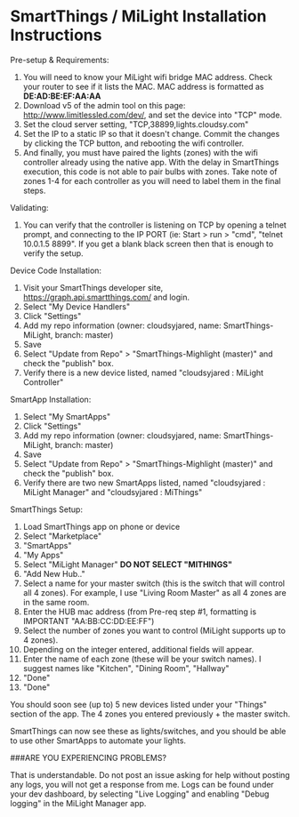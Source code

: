 # SmartThings / MiLight Installation Instructions

Pre-setup & Requirements:

1. You will need to know your MiLight wifi bridge MAC address. Check your router to see if it lists the MAC. MAC address is formatted as **DE:AD:BE:EF:AA:AA**
2. Download v5 of the admin tool on this page: http://www.limitlessled.com/dev/, and set the device into "TCP" mode. 
3. Set the cloud server setting, "TCP,38899,lights.cloudsy.com"
4. Set the IP to a static IP so that it doesn't change. Commit the changes by clicking the TCP button, and rebooting the wifi controller. 
5. And finally, you must have paired the lights (zones) with the wifi controller already using the native app. With the delay in SmartThings execution, this code is not able to pair bulbs with zones. Take note of zones 1-4 for each controller as you will need to label them in the final steps.

Validating:

1. You can verify that the controller is listening on TCP by opening a telnet prompt, and connecting to the IP PORT (ie: Start > run > "cmd", "telnet 10.0.1.5 8899". If you get a blank black screen then that is enough to verify the setup. 

Device Code Installation:

1. Visit your SmartThings developer site, https://graph.api.smartthings.com/ and login.
2. Select "My Device Handlers"
3. Click "Settings"
4. Add my repo information (owner: cloudsyjared, name: SmartThings-MiLight, branch: master)
5. Save
6. Select "Update from Repo" > "SmartThings-Mighlight (master)"  and check the "publish" box.
7. Verify there is a new device listed, named "cloudsyjared : MiLight Controller"

SmartApp Installation:

1. Select "My SmartApps"
3. Click "Settings"
4. Add my repo information (owner: cloudsyjared, name: SmartThings-MiLight, branch: master)
5. Save
6. Select "Update from Repo" > "SmartThings-Mighlight (master)" and check the "publish" box.
7. Verify there are two new SmartApps listed, named "cloudsyjared : MiLight Manager" and "cloudsyjared : MiThings"

SmartThings Setup:

1. Load SmartThings app on phone or device
2. Select "Marketplace"
3. "SmartApps"
4. "My Apps"
5. Select "MiLight Manager" **DO NOT SELECT "MITHINGS"**
6. "Add New Hub.."
7. Select a name for your master switch (this is the switch that will control all 4 zones). For example, I use "Living Room Master" as all 4 zones are in the same room.
8. Enter the HUB mac address (from Pre-req step #1, formatting is IMPORTANT "AA:BB:CC:DD:EE:FF")
9. Select the number of zones you want to control (MiLight supports up to 4 zones).
10. Depending on the integer entered, additional fields will appear. 
11. Enter the name of each zone (these will be your switch names). I suggest names like "Kitchen", "Dining Room", "Hallway"
12. "Done"
13. "Done"

You should soon see (up to) 5 new devices listed under your "Things" section of the app. The 4 zones you entered previously + the master switch.

SmartThings can now see these as lights/switches, and you should be able to use other SmartApps to automate your lights.

###ARE YOU EXPERIENCING PROBLEMS?

That is understandable. Do not post an issue asking for help without posting any logs, you will not get a response from me. Logs can be found under your dev dashboard, by selecting "Live Logging" and enabling "Debug logging" in the MiLight Manager app.

